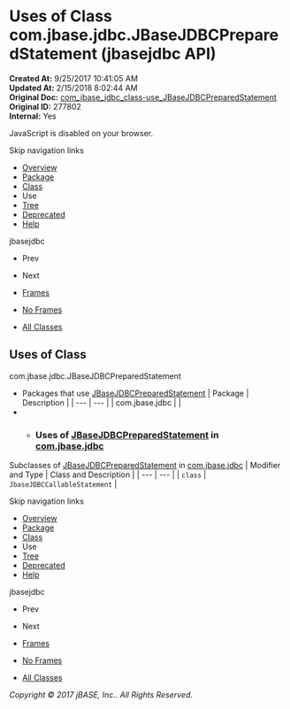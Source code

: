 # Uses of Class com.jbase.jdbc.JBaseJDBCPreparedStatement (jbasejdbc   API)

**Created At:** 9/25/2017 10:41:05 AM  
**Updated At:** 2/15/2018 8:02:44 AM  
**Original Doc:** [com_jbase_jdbc_class-use_JBaseJDBCPreparedStatement](https://docs.jbase.com/39229-class-use/com_jbase_jdbc_class-use_JBaseJDBCPreparedStatement)  
**Original ID:** 277802  
**Internal:** Yes  

<!--<br>    try {<br>        if (location.href.indexOf('is-external=true') == -1) {<br>            parent.document.title="Uses of Class com.jbase.jdbc.JBaseJDBCPreparedStatement (jbasejdbc   API)";<br>        }<br>    }<br>    catch(err) {<br>    }<br>//-->
JavaScript is disabled on your browser.

Skip navigation links

- [Overview](../../../../overview-summary.html)
- [Package](./../../jbase-jdbc-api)
- [Class](./../../jbasejdbcpreparedstatement-%28jbasejdbc-api%29 "class in com.jbase.jdbc")
- Use
- [Tree](./../../com.jbase.jdbc-class-hierarchy-%28jbasejdbc---api%29)
- [Deprecated](../../../../deprecated-list.html)
- [Help](../../../../help-doc.html)


jbasejdbc <br>

- Prev
- Next


- [Frames](./.)
- [No Frames](./.)


- [All Classes](../../../../allclasses-noframe.html)


<!--<br>  allClassesLink = document.getElementById("allclasses\_navbar\_top");<br>  if(window==top) {<br>    allClassesLink.style.display = "block";<br>  }<br>  else {<br>    allClassesLink.style.display = "none";<br>  }<br>  //-->

## Uses of Class
com.jbase.jdbc.JBaseJDBCPreparedStatement

- Packages that use [JBaseJDBCPreparedStatement](./../../jbasejdbcpreparedstatement-%28jbasejdbc-api%29 "class in com.jbase.jdbc") | Package | Description |
| --- | --- |
| com.jbase.jdbc |   |
- - ### Uses of [JBaseJDBCPreparedStatement](./../../jbasejdbcpreparedstatement-%28jbasejdbc-api%29 "class in com.jbase.jdbc") in [com.jbase.jdbc](./../../jbase-jdbc-api)


Subclasses of [JBaseJDBCPreparedStatement](./../../jbasejdbcpreparedstatement-%28jbasejdbc-api%29 "class in com.jbase.jdbc") in [com.jbase.jdbc](./../../jbase-jdbc-api) | Modifier and Type | Class and Description |
| --- | --- |
| `class` | `JbaseJDBCCallableStatement`  |

Skip navigation links

- [Overview](../../../../overview-summary.html)
- [Package](./../../jbase-jdbc-api)
- [Class](./../../jbasejdbcpreparedstatement-%28jbasejdbc-api%29 "class in com.jbase.jdbc")
- Use
- [Tree](./../../com.jbase.jdbc-class-hierarchy-%28jbasejdbc---api%29)
- [Deprecated](../../../../deprecated-list.html)
- [Help](../../../../help-doc.html)


jbasejdbc <br>

- Prev
- Next


- [Frames](./.)
- [No Frames](./.)


- [All Classes](../../../../allclasses-noframe.html)


<!--<br>  allClassesLink = document.getElementById("allclasses\_navbar\_bottom");<br>  if(window==top) {<br>    allClassesLink.style.display = "block";<br>  }<br>  else {<br>    allClassesLink.style.display = "none";<br>  }<br>  //-->

*Copyright © 2017 jBASE, Inc.. All Rights Reserved.*

